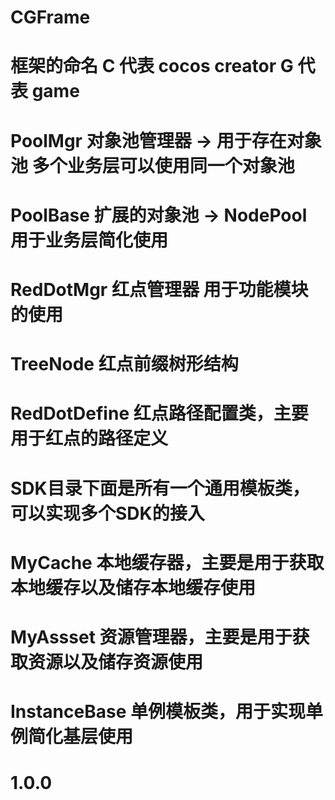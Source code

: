 # CGFrame


# 框架的命名 C 代表 cocos creator G 代表 game 

# PoolMgr 对象池管理器 -> 用于存在对象池 多个业务层可以使用同一个对象池
# PoolBase 扩展的对象池 -> NodePool 用于业务层简化使用

# RedDotMgr 红点管理器 用于功能模块的使用

# TreeNode 红点前缀树形结构
# RedDotDefine 红点路径配置类，主要用于红点的路径定义

# SDK目录下面是所有一个通用模板类，可以实现多个SDK的接入

# MyCache 本地缓存器，主要是用于获取本地缓存以及储存本地缓存使用

# MyAssset 资源管理器，主要是用于获取资源以及储存资源使用

# InstanceBase 单例模板类，用于实现单例简化基层使用


# 1.0.0